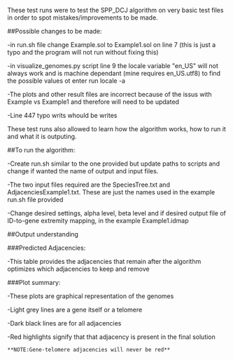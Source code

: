 These test runs were to test the SPP_DCJ algorithm on very basic test files in order to spot mistakes/improvements to be made.

##Possible changes to be made:

-in run.sh file change Example.sol to Example1.sol on line 7 (this is just a typo and the program will not run without fixing this)

-in visualize_genomes.py script line 9 the locale variable "en_US" will not always work and is machine dependant (mine requires en_US.utf8) to find the possible values ot enter run locale -a 

-The plots and other result files are incorrect because of the issus with Example vs Example1 and therefore will need to be updated

-Line 447 typo writs whould be writes


These test runs also allowed to learn how the algorithm works, how to run it and what it is outputing.


##To run the algorithm:

-Create run.sh similar to the one provided but update paths to scripts and change if wanted the name of output and input files.

-The two input files required are the SpeciesTree.txt and AdjacenciesExample1.txt. These are just the names used in the example run.sh file provided

-Change desired settings, alpha level, beta level and if desired output file of ID-to-gene extremity mapping, in the example Example1.idmap


##Output understanding

###Predicted Adjacencies:

-This table provides the adjacencies that remain after the algorithm optimizes which adjacencies to keep and remove


###Plot summary:

-These plots are graphical representation of the genomes

-Light grey lines are a gene itself or a telomere

-Dark black lines are for all adjacencies

-Red highlights signify that that adjacency is present in the final solution

    **NOTE:Gene-telomere adjacencies will never be red**
